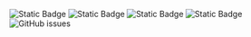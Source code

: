 ![Static Badge](https://img.shields.io/badge/blacklists-60-000000) ![Static Badge](https://img.shields.io/badge/blacklisted-2507311-cc0000) ![Static Badge](https://img.shields.io/badge/whitelisted-2244-00CC00) ![Static Badge](https://img.shields.io/badge/streaming_blacklist-28107-000000) ![GitHub issues](https://img.shields.io/github/issues/fabriziosalmi/blacklists)
